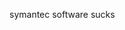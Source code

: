 <!--
id: 199842362
link: http://kevinisom.info/post/199842362/symantec-software-sucks
slug: symantec-software-sucks
date: Tue Sep 29 2009 18:27:58 GMT+1300 (NZDT)
raw: {"blog_name":"kevinisom","id":199842362,"post_url":"http://kevinisom.info/post/199842362/symantec-software-sucks","slug":"symantec-software-sucks","type":"text","date":"2009-09-29 05:27:58 GMT","timestamp":1254202078,"state":"published","format":"html","reblog_key":"yK28qIkX","tags":[],"short_url":"http://tmblr.co/Zw68YyBwLew","highlighted":[],"feed_item":"http://twitter.com/kev_nz/statuses/4456255266","from_feed_id":"650289","note_count":0,"title":null,"body":"<p>symantec software sucks</p>"}
publish: 2009-09-029
tags: 
title: null
-->


symantec software sucks


